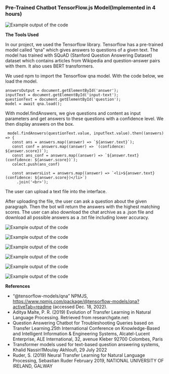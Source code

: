### Pre-Trained Chatbot TensorFlow.js Model(Implemented in 4 hours)

![Example output of the code](https://github.com/nadidebeyza/nlp-chatbot-tensorflowjs/blob/main/demo/1.png "Example output of the code")

**The Tools Used**

In our project, we used the Tensorflow library. Tensorflow has a pre-trained model called “qna” which gives answers to questions of a given text. The model has trained with SQuAD (Stanford Question Answering Dataset) dataset which contains articles from Wikipedia and question-answer pairs with them. It also uses BERT transformers.

We used npm to import the Tensorflow qna model. With the code below, we load the model.

    answersOutput = document.getElementById('answer');
    inputText = document.getElementById('input-text');
    questionText = document.getElementById('question');
    model = await qna.load();
  
With model.findAnswers, we give questions and content as input parameters and get answers to these questions with a confidence level. We then display answers on the box.

     model.findAnswers(questionText.value, inputText.value).then((answers) => {
       const ans = answers.map((answer) => `${answer.text}`);
       const conf = answers.map((answer) => `(confidence: ${answer.score})`);
       const ans_conf = answers.map((answer) => `${answer.text} (confidence: ${answer.score})`);        
       colect.push(ans_conf)
        
       const answersList = answers.map((answer) => `<li>${answer.text} (confidence: ${answer.score})</li>`)
         .join('<br>');
          
The user can upload a text file into the interface.

After uploading the file, the user can ask a question about the given paragraph. Then the bot will return the answers with the highest matching scores. The user can also download the chat archive as a .json file and download all possible answers as a .txt file including lower accuracy.

![Example output of the code](https://github.com/nadidebeyza/nlp-chatbot-tensorflowjs/blob/main/demo/2.png "Example output of the code")

![Example output of the code](https://github.com/nadidebeyza/nlp-chatbot-tensorflowjs/blob/main/demo/3.png "Example output of the code")

![Example output of the code](https://github.com/nadidebeyza/nlp-chatbot-tensorflowjs/blob/main/demo/4.png "Example output of the code")

![Example output of the code](https://github.com/nadidebeyza/nlp-chatbot-tensorflowjs/blob/main/demo/5.png "Example output of the code")

![Example output of the code](https://github.com/nadidebeyza/nlp-chatbot-tensorflowjs/blob/main/demo/6.png "Example output of the code")

![Example output of the code](https://github.com/nadidebeyza/nlp-chatbot-tensorflowjs/blob/main/demo/7.png "Example output of the code")

**References**

- “@tensorflow-models/qna” NPMJS,
https://www.npmjs.com/package/@tensorflow-models/qna?activeTab=readme
(accessed Dec. 18, 2022).
- Aditya Malte, P. R. (2019) Evolution of Transfer Learning in Natural Language
Processing. Retrieved from researchgate.net:
- Question Answering Chatbot for Troubleshooting Queries based on Transfer Learning.25th International Conference on Knowledge-Based and Intelligent Information & Engineering Systems, Alcatel-Lucent Enterprise, ALE International, 32, avenue Kleber 92700 Colombes, Paris
- Transformer models used for text-based question answering systems, Khalid Nassiri1Moulay Akhloufi, 29 July 2022
- Ruder, S. (2019) Neural Transfer Learning for Natural Language Processing, Sebastian Ruder February 2019, NATIONAL UNIVERSITY OF IRELAND, GALWAY
